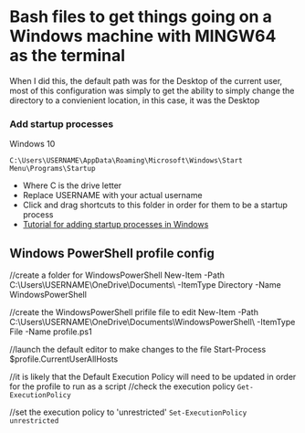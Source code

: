 # Bash files to get things going on a Windows machine with MINGW64 as the terminal

When I did this, the default path was for the Desktop of the current user, most of this configuration was simply to get the ability to simply change the directory to a convienient location, in this case, it was the Desktop

### Add startup processes

Windows 10

```
C:\Users\USERNAME\AppData\Roaming\Microsoft\Windows\Start Menu\Programs\Startup
```

- Where C is the drive letter
- Replace USERNAME with your actual username
- Click and drag shortcuts to this folder in order for them to be a startup process
- [Tutorial for adding startup processes in Windows](https://winaero.com/blog/how-to-add-or-remove-startup-apps-in-windows-10/)

## Windows PowerShell profile config

//create a folder for WindowsPowerShell
New-Item -Path C:\Users\USERNAME\OneDrive\Documents\ -ItemType Directory -Name WindowsPowerShell

//create the WindowsPowerShell prifile file to edit
New-Item -Path C:\Users\USERNAME\OneDrive\Documents\WindowsPowerShell\ -ItemType File -Name profile.ps1

//launch the default editor to make changes to the file
Start-Process $profile.CurrentUserAllHosts

//it is likely that the Default Execution Policy will need to be updated in order for the profile to run as a script
//check the execution policy
`Get-ExecutionPolicy`

//set the execution policy to 'unrestricted'
`Set-ExecutionPolicy unrestricted`
